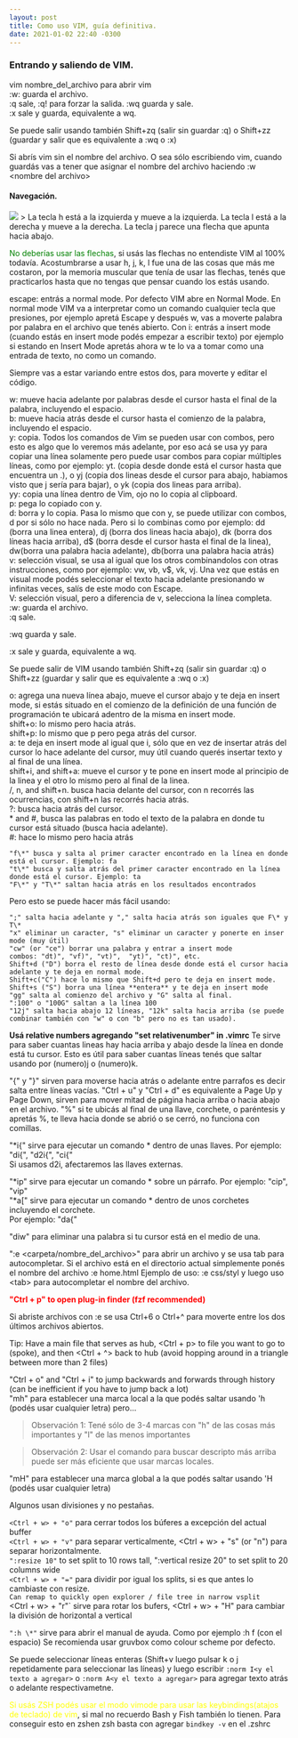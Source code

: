 ```yaml
---
layout: post
title: Como uso VIM, guía definitiva.
date: 2021-01-02 22:40 -0300
---
```


### Entrando y saliendo de VIM.
vim nombre\_del\_archivo para abrir vim   
:w: guarda el archivo.   
:q  sale, :q! para forzar la salida.
:wq guarda y sale.  
:x sale y guarda, equivalente a wq.  

Se puede salir usando también Shift+zq (salir sin guardar :q) o Shift+zz (guardar y salir que es equivalente a :wq o :x) 

Si abrís vim sin el nombre del archivo. O sea sólo escribiendo vim, cuando guardás vas
a tener que asignar el nombre del archivo haciendo :w \<nombre del archivo\>
#### Navegación.
<img src="{{site.baseurl}}/assets/img/vim_keys_hjkl.jpeg"/>
> La tecla h está a la izquierda y mueve a la izquierda.   
  La tecla l está a la derecha y mueve a la derecha.   
  La tecla j parece una flecha que apunta hacia abajo.   

<span style="color:green;">No deberías usar las flechas</span>, si usás las flechas no entendiste VIM al 100% todavía.
Acostumbrarse a usar h, j, k, l fue una de las cosas que más me costaron, por la
memoria muscular que tenía de usar las flechas, tenés que practicarlos hasta que no tengas
que pensar cuando los estás usando.

escape: entrás a normal mode. Por defecto VIM abre en Normal Mode. En normal mode VIM va a interpretar como un comando cualquier tecla que presiones, por ejemplo apretá Escape y después w, vas a moverte palabra por palabra en el archivo que tenés abierto.
Con i: entrás a insert mode (cuando estás en insert mode podés empezar a escribir texto) por ejemplo si estando en Insert Mode apretás ahora w te lo va a tomar como una entrada de texto, no como un comando.

Siempre vas a estar variando entre estos dos, para moverte y editar el código.


w: mueve hacia adelante por palabras desde el cursor hasta el final de la palabra, incluyendo el espacio.  
b: mueve hacia atrás desde el cursor hasta el comienzo de la palabra, incluyendo el espacio.  
y: copia. Todos los comandos de Vim se pueden usar con combos, pero esto es algo que lo veremos más adelante, por eso acá se usa yy para copiar una línea solamente pero puede usar combos para copiar múltiples líneas, como por ejemplo: yt. (copia desde donde está el cursor hasta que encuentra un .), o yj (copia dos lineas desde el cursor para abajo, habiamos visto que j sería para bajar), o yk (copia dos lineas para arriba).   
yy: copia una línea dentro de Vim, ojo no lo copia al clipboard.  
p: pega lo copiado con y.  
d: borra y lo copia. Pasa lo mismo que con y, se puede utilizar con combos, d por si sólo no hace nada. Pero si lo combinas como por ejemplo: dd (borra una linea entera), dj (borra dos lineas hacia abajo), dk (borra dos líneas hacia arriba), d$ (borra desde el cursor hasta el final de la linea), dw(borra una palabra hacia adelante), db(borra una palabra hacia atrás)  
v: selección visual, se usa al igual que los otros combinandolos con otras instrucciones, como por ejemplo: vw, vb, v$, vk, vj. Una vez que estás en visual mode podés seleccionar el texto hacia adelante presionando w infinitas veces, salís de este modo con Escape.  
V: selección visual, pero a diferencia de v, selecciona la línea completa.  
:w: guarda el archivo.  
:q sale.  

:wq guarda y sale.  

:x sale y guarda, equivalente a wq.  

Se puede salir de VIM usando también Shift+zq (salir sin guardar :q) o Shift+zz (guardar y salir que es equivalente a :wq o :x) 
 

o: agrega una nueva línea abajo, mueve el cursor abajo y te deja en insert mode, si estás situado en el comienzo de la definición de una función de programación te ubicará adentro de la misma en insert mode.  
shift+o: lo mismo pero hacia atrás.  
shift+p: lo mismo que p pero pega atrás del cursor.  
a: te deja en insert mode al igual que i, sólo que en vez de insertar atrás del cursor lo hace adelante del cursor, muy útil cuando querés insertar texto y al final de una línea.  
shift+i, and shift+a: mueve el cursor y te pone en insert mode al principio de la linea y el otro lo mismo pero al final de la linea.  
/,  n, and shift+n. busca hacia delante del cursor, con n recorrés las ocurrencias, con shift+n las recorrés hacia atrás.  
?: busca hacia atrás del cursor.  
\* and #, busca las palabras en todo el texto de la palabra en donde tu cursor está situado (busca hacia adelante).  
\#: hace lo mismo pero hacia atrás  

```
"f\*" busca y salta al primer caracter encontrado en la línea en donde está el cursor. Ejemplo: fa 
"t\*" busca y salta atrás del primer caracter encontrado en la línea donde está el cursor. Ejemplo: ta 
"F\*" y "T\*" saltan hacia atrás en los resultados encontrados 
```

Pero esto se puede hacer más fácil usando:   
```
";" salta hacia adelante y "," salta hacia atrás son iguales que F\* y T\*  
"x" eliminar un caracter, "s" eliminar un caracter y ponerte en inser mode (muy útil)  
"cw" (or "ce") borrar una palabra y entrar a insert mode   
combos: "dt)", "vf)", "vt)",  "yt)", "ct)", etc.   
Shift+d ("D") borra el resto de línea desde donde está el cursor hacia adelante y te deja en normal mode.  
Shift+c("C") hace lo mismo que Shift+d pero te deja en insert mode.   
Shift+s ("S") borra una línea **entera** y te deja en insert mode  
"gg" salta al comienzo del archivo y "G" salta al final.  
":100" o "100G" saltan a la línea 100  
"12j" salta hacia abajo 12 líneas, "12k" salta hacia arriba (se puede combinar también con "w" o con "b" pero no es tan usado).  
```
  

**Usá relative numbers agregando "set relativenumber" in .vimrc**
Te sirve para saber cuantas lineas hay hacia arriba y abajo desde la línea en donde está tu cursor.
Esto es útil para saber cuantas líneas tenés que saltar usando por (numero)j o (numero)k.

"{" y "}" sirven para moverse hacia atrás o adelante entre parrafos es decir salta entre líneas vacías.
"Ctrl + u" y "Ctrl + d" es equivalente a Page Up y Page Down, sirven para mover mitad de página hacia arriba o hacia abajo en el archivo.
"%" si te ubicás al final de una llave, corchete, o paréntesis y apretás %, te lleva hacia donde se abrió o se cerró, no funciona con comillas.

"\*i{" sirve para ejecutar un comando * dentro de unas llaves. Por ejemplo: "di{", "d2i{", "ci{"  
Si usamos d2i, afectaremos las llaves externas.

"\*ip" sirve para ejecutar un comando * sobre un párrafo. Por ejemplo: "cip", "vip"  
"\*a[" sirve para ejecutar un comando * dentro de unos corchetes incluyendo el corchete.   
Por ejemplo: "da{"

"diw" para eliminar una palabra si tu cursor está en el medio de una.   

":e \<carpeta/nombre\_del\_archivo\>" para abrir un archivo y se usa tab para autocompletar.
Si el archivo está en el directorio actual simplemente ponés el nombre del archivo :e home.html
Ejemplo de uso: :e css/styl y luego uso \<tab\> para autocompletar el nombre del archivo.

<span style="color: red; font-weight: bold;">"Ctrl + p" to open plug-in finder (fzf recommended)</span>   

Si abriste archivos con :e se usa Ctrl+6 o Ctrl+^ para moverte entre los dos últimos archivos abiertos.

Tip: Have a main file that serves as hub, <Ctrl + p> to file you want to go to (spoke), and then <Ctrl + ^> back to hub (avoid hopping around in a triangle between more than 2 files)     

"Ctrl + o" and "Ctrl + i" to jump backwards and forwards through history (can be inefficient if you have to jump back a lot)      
"mh" para establecer una marca local a la que podés saltar usando 'h (podés usar cualquier letra) pero...      
> Observación 1: Tené sólo de 3-4 marcas con "h" de las cosas más importantes y "l" de las menos importantes  

> Observación 2: Usar el comando para buscar descripto más arriba puede ser más eficiente que usar marcas locales. 

"mH" para establecer una marca global a la que podés saltar usando 'H (podés usar cualquier letra)     


Algunos usan divisiones y no pestañas.

`<Ctrl + w> + "o"` para cerrar todos los búferes a excepción del actual buffer   
`<Ctrl + w> + "v"` para separar verticalmente, <Ctrl + w> + "s" (or "n") para separar horizontalmente.  
`":resize 10"` to set split to 10 rows tall, ":vertical resize 20" to set split to 20 columns wide     
`<Ctrl + w> + "="` para dividir por igual los splits, si es que antes lo cambiaste con resize.  
` Can remap to quickly open explorer / file tree in narrow vsplit       
`<Ctrl + w> + "r"` sirve para rotar los bufers, <Ctrl + w> + "H" para cambiar la división de horizontal a vertical   

`":h \*"` sirve para abrir el manual de ayuda. Como por ejemplo :h f (con el espacio)
Se recomienda usar gruvbox como colour scheme por defecto.

Se puede seleccionar líneas enteras (Shift+v luego pulsar k o j repetidamente para seleccionar las líneas) y luego escribir `:norm I<y el texto a agregar>` o `:norm A<y el texto a agregar>` para agregar texto atrás o adelante respectivametne.

<span style="color: yellow;">Si usás ZSH podés usar el modo vimode para usar las keybindings(atajos de teclado) de vim</span>, si mal no recuerdo Bash y Fish también lo tienen. Para conseguir esto en zshen zsh  basta con agregar ```bindkey -v``` en el .zshrc
